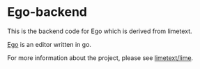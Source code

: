 # Ego-backend

This is the backend code for Ego which is derived from limetext.

[Ego](https://github.com/jxo/ego) is an editor written in go.

For more information about the project, please see [limetext/lime](https://github.com/limetext/lime).
